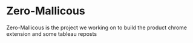 # Zero-Mallicous
Zero-Mallicous is the project we working on to build the product chrome extension and some tableau reposts
